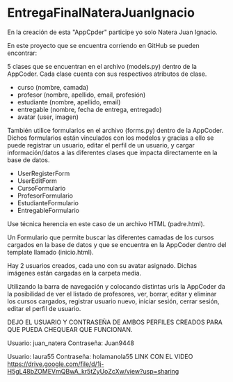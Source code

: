 # EntregaFinalNateraJuanIgnacio
En la creación de esta "AppCpder" participe yo solo Natera Juan Ignacio.

En este proyecto que se encuentra corriendo en GitHub se pueden encontrar:

5 clases que se encuentran en el archivo (models.py) dentro de la AppCoder. Cada clase cuenta con sus respectivos atributos de clase. 
- curso (nombre, camada)
- profesor (nombre, apellido, email, profesión)
- estudiante (nombre, apellido, email)
- entregable (nombre, fecha de entrega, entregado)
- avatar (user, imagen)

También utilice formularios en el archivo (forms.py) dentro de la AppCoder. Dichos formularios están vinculados con los modelos y gracias a ello se puede registrar un usuario, editar el perfil de un usuario, y cargar información/datos a las diferentes clases que impacta directamente en la base de datos. 
- UserRegisterForm
- UserEditForm
- CursoFormulario
- ProfesorFormulario
- EstudianteFormulario
- EntregableFormulario

Use técnica herencia en este caso de un archivo HTML (padre.html).

Un Formulario que permite buscar las diferentes camadas de los cursos cargados en la base de datos y que se encuentra en la AppCoder dentro del template llamado (inicio.html).

Hay 2 usuarios creados, cada uno con su avatar asignado. Dichas imágenes están cargadas en la carpeta media. 

Utilizando la barra de navegación y colocando distintas urls la AppCoder da la posibilidad de ver el listado de profesores, ver, borrar, editar y eliminar los cursos cargados, registrar usuario nuevo, iniciar sesión, cerrar sesión, editar el perfil de usuario.

DEJO EL USUARIO Y CONTRASEÑA DE AMBOS PERFILES CREADOS PARA QUE PUEDA CHEQUEAR QUE FUNCIONAN.

Usuario: juan_natera
Contraseña: Juan9448

Usuario: laura55
Contraseña: holamanola55
LINK CON EL VIDEO  https://drive.google.com/file/d/1j-H5gL48bZOMEVmQBwA_kr5tZyUoZcXw/view?usp=sharing
